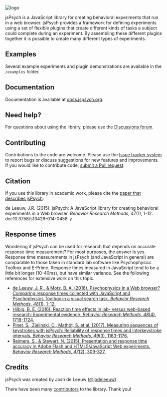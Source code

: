 ![logo](http://www.jspsych.org/img/jspsych-logo.jpg)

jsPsych is a JavaScript library for creating behavioral experiments that run in a web browser. jsPsych provides a framework for defining experiments using a set of flexible plugins that create different kinds of tasks a subject could complete during an experiment. By assembling these different plugins together it is possible to create many different types of experiments.

## Examples

Several example experiments and plugin demonstrations are available in the `/examples` folder.

## Documentation

Documentation is available at [docs.jspsych.org](http://docs.jspsych.org).

## Need help?

For questions about using the library, please use the [Discussions forum](https://github.com/jspsych/jsPsych/discussions).

## Contributing

Contributions to the code are welcome. Please use the [Issue tracker system](https://github.com/jodeleeuw/jsPsych/issues) to report bugs or discuss suggestions for new features and improvements. If you would like to contribute code, [submit a Pull request](https://help.github.com/articles/using-pull-requests).

## Citation

If you use this library in academic work, please cite the [paper that describes jsPsych](http://link.springer.com/article/10.3758%2Fs13428-014-0458-y):

de Leeuw, J.R. (2015). jsPsych: A JavaScript library for creating behavioral experiments in a Web browser. _Behavior Research Methods_, _47_(1), 1-12. doi:10.3758/s13428-014-0458-y

## Response times

Wondering if jsPsych can be used for research that depends on accurate response time measurement? For most purposes, the answer is yes. Response time measurements in jsPsych (and JavaScript in general) are comparable to those taken in standard lab software like Psychophysics Toolbox and E-Prime. Response times measured in JavaScript tend to be a little bit longer (10-40ms), but have similar variance. See the following references for extensive work on this topic.

- [de Leeuw, J. R., & Motz, B. A. (2016). Psychophysics in a Web browser? Comparing response times collected with JavaScript and Psychophysics Toolbox in a visual search task. _Behavior Research Methods_, _48_(1), 1-12.](http://link.springer.com/article/10.3758%2Fs13428-015-0567-2)
- [Hilbig, B. E. (2016). Reaction time effects in lab- versus web-based research: Experimental evidence. _Behavior Research Methods_, _48_(4), 1718-1724.](http://dx.doi.org/10.3758/s13428-015-0678-9)
- [Pinet, S., Zielinski, C., Mathôt, S. et al. (2017). Measuring sequences of keystrokes with jsPsych: Reliability of response times and interkeystroke intervals. _Behavior Research Methods_, _49_(3), 1163-1176.](http://link.springer.com/article/10.3758/s13428-016-0776-3)
- [Reimers, S., & Stewart, N. (2015). Presentation and response time accuracy in Adobe Flash and HTML5/JavaScript Web experiments. _Behavior Research Methods_, _47_(2), 309-327.](http://link.springer.com/article/10.3758%2Fs13428-014-0471-1)

## Credits

jsPsych was created by Josh de Leeuw ([@jodeleeuw](https://github.com/jodeleeuw)).

There have been many [contributors](https://github.com/jodeleeuw/jsPsych/blob/master/contributors.md) to the library. Thank you!
